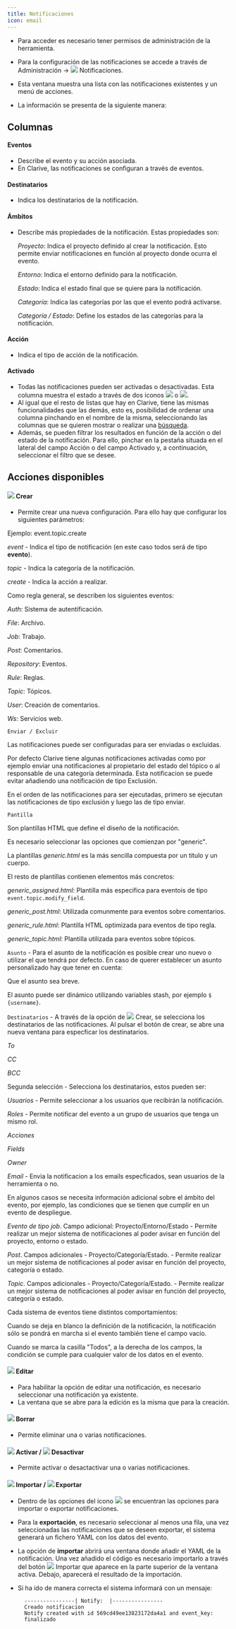 ```yaml
---
title: Notificaciones
icon: email
---
```


* Para acceder es necesario tener permisos de administración de la herramienta.
* Para la configuración de las notificaciones se accede a través de Administración → <img class = "bali-topic-editor-image" src = "/static/images/icons/email.svg" /> Notificaciones.

* Esta ventana muestra una lista con las notificaciones existentes y un menú de acciones.
* La información se presenta de la siguiente manera:


## Columnas


#### Eventos
* Describe el evento y su acción asociada.
* En Clarive, las notificaciones se configuran a través de eventos.



#### Destinatarios
* Indica los destinatarios de la notificación.


#### Ámbitos
* Describe más propiedades de la notificación. Estas propiedades son:
    
    *Proyecto*: Indica el proyecto definido al crear la notificación. Esto permite enviar notificaciones en función al proyecto donde ocurra el evento.

    *Entorno*: Indica el entorno definido para la notificación.

    *Estado*: Indica el estado final que se quiere para la notificación. 
    
    *Categoría*: Indica las categorías por las que el evento podrá activarse.  
    
    *Categoría / Estado*: Define los estados de las categorías para la notificación.


#### Acción
* Indica el tipo de acción de la notificación.


#### Activado
* Todas las notificaciones pueden ser activadas o desactivadas. Esta columna muestra el estado a través de dos iconos <img  src = "/static/images/icons/start.png" /> o <img src ="/static/images/icons/stop.png "/>.
* Al igual que el resto de listas que hay en Clarive, tiene las mismas funcionalidades que las demás, esto es, posibilidad de ordenar una columna pinchando en el nombre de la misma, seleccionando las columnas que se quieren mostrar o realizar una [búsqueda](Primeros_pasos/search-syntax).
* Además, se pueden filtrar los resultados en función de la acción o del estado de la notificación. Para ello, pinchar en la pestaña situada en el lateral del campo Acción o del campo Activado y, a continuación, seleccionar el filtro que se desee.



## Acciones disponibles

#### <img src = "/static/images/icons/add.svg" /> Crear
* Permite crear una nueva configuración. Para ello hay que configurar los siguientes parámetros: <br />

Ejemplo: event.topic.create

*event* - Indica el tipo de notificación (en este caso todos será de tipo **evento**).

*topic* - Indica la categoría de la notificación.

*create* - Indica la acción a realizar.

Como regla general, se describen los siguientes eventos:

*Auth*: Sistema de autentificación.

*File*: Archivo.

*Job*: Trabajo.

*Post*: Comentarios.

*Repository*: Eventos.

*Rule*: Reglas.

*Topic*: Tópicos.

*User*: Creación de comentarios.

*Ws*: Servicios web.


`Enviar / Excluir` 

Las notificaciones puede ser configuradas para ser enviadas o excluidas. 

Por defecto Clarive tiene algunas notificaciones activadas como por ejemplo enviar una notificaciones al propietario del estado del tópico o al responsable de una categoría determinada. Esta notificacion se puede evitar añadiendo una notificación de tipo Exclusión.

En el orden de las notificaciones para ser ejecutadas, primero se ejecutan las notificaciones de tipo exclusión y luego las de tipo enviar.



`Pantilla` 

Son plantillas HTML que define el diseño de la notificación. 

Es necesario seleccionar las opciones que comienzan por "generic". 

La plantillas *generic.html* es la más sencilla compuesta por un título y un cuerpo. 

El resto de plantillas contienen elementos más concretos: 

*generic_assigned.html*: Plantilla más especifica para eventois de tipo `event.topic.modify_field`. 

*generic_post.html*: Utilizada comunmente para eventos sobre comentarios. 

*generic_rule.html*: Plantilla HTML optimizada para eventos de tipo regla. 

*generic_topic.html*: Plantilla utilizada para eventos sobre tópicos. 



`Asunto` - Para el asunto de la notificación es posible crear uno nuevo o utilizar el que tendrá por defecto. En caso de querer establecer un asunto personalizado hay que tener en cuenta: 

Que el asunto sea breve. 

El asunto puede ser dinámico utilizando variables stash, por ejemplo `$ {username}`.

`Destinatarios` - A través de la opción de <img src = "/static/images/icons/add.gif" /> Crear, se selecciona los destinatarios de las notificaciones. Al pulsar el botón de crear, se abre una nueva ventana para especficar los destinatarios.

*To* 

*CC* 

*BCC* 


Segunda selección - Selecciona los destinatarios, estos pueden ser: 

*Usuarios* - Permite seleccionar a los usuarios que recibirán la notificación. 

*Roles* - Permite notificar del evento a un grupo de usuarios que tenga un mismo rol.

*Acciones* 

*Fields* 

*Owner* 

*Email* - Envia la notificacion a los emails especficados, sean usuarios de la herramienta o no.



En algunos casos se necesita información adicional sobre el ámbito del evento, por ejemplo, las condiciones que se tienen que cumplir en un evento de despliegue. 

*Evento de tipo job*. Campo adicional: Proyecto/Entorno/Estado - Permite realizar un mejor sistema de notificaciones al poder avisar en función del proyecto, entorno o estado. 

*Post*. Campos adicionales - Proyecto/Categoría/Estado. - Permite realizar un mejor sistema de notificaciones al poder avisar en función del proyecto, categoría o estado.

*Topic*. Campos adicionales - Proyecto/Categoría/Estado. - Permite realizar un mejor sistema de notificaciones al poder avisar en función del proyecto, categoría o estado. 



Cada sistema de eventos tiene distintos comportamientos: 

Cuando se deja en blanco la definición de la notificación, la notificación sólo se pondrá en marcha si el evento también tiene el campo vacío. 


Cuando se marca la casilla "Todos", a la derecha de los campos, la condición se cumple para cualquier valor de los datos en el evento. 



#### <img src = "/static/images/icons/edit.svg" /> Editar

* Para habilitar la opción de editar una notificación, es necesario seleccionar una notificación ya existente.
* La ventana que se abre para la edición es la misma que para la creación.


#### <img src = "/static/images/icons/delete_.png" /> Borrar
* Permite eliminar una o varias notificaciones.


#### <img src = "/static/images/icons/start.png" /> Activar / <img src = "/static/images/icons/stop.png" /> Desactivar
* Permite activar o desactactivar una o varias notificaciones.


#### <img src = "/static/images/icons/import.png" /> Importar / <img src = "/static/images/icons/export.png" /> Exportar
* Dentro de las opciones del icono <img src = "/static/images/icons/wrench.svg" /> se encuentran las opciones para importar o exportar notificaciones.
* Para la **exportación**, es necesario seleccionar al menos una fila, una vez seleccionadas las notificaciones que se deseen exportar, el sistema generará un fichero YAML con los datos del evento.
* La opción de **importar** abrirá una ventana donde añadir el YAML de la notificación. Una vez añadido el código es necesario importarlo a través del botón <img src = "/static/images/icons/import.png" /> Importar que aparece en la parte superior de la ventana activa. Debajo, aparecerá el resultado de la importación.
* Si ha ido de manera correcta el sistema informará con un mensaje:

        ----------------| Notify:  |----------------
        Creado notificacion
        Notify created with id 569cd49ee13823172da4a1 and event_key:
        finalizado

